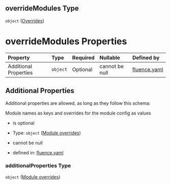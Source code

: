 ## overrideModules Type

`object` ([Overrides](fluence-properties-services-service-config-properties-overrides.md))

# overrideModules Properties

| Property              | Type     | Required | Nullable       | Defined by                                                                                                                                                                                                                               |
| :-------------------- | :------- | :------- | :------------- | :--------------------------------------------------------------------------------------------------------------------------------------------------------------------------------------------------------------------------------------- |
| Additional Properties | `object` | Optional | cannot be null | [fluence.yaml](fluence-properties-services-service-config-properties-overrides-module-overrides.md "https://fluence.dev/schemas/fluence.yaml#/properties/services/additionalProperties/properties/overrideModules/additionalProperties") |

## Additional Properties

Additional properties are allowed, as long as they follow this schema:

Module names as keys and overrides for the module config as values

*   is optional

*   Type: `object` ([Module overrides](fluence-properties-services-service-config-properties-overrides-module-overrides.md))

*   cannot be null

*   defined in: [fluence.yaml](fluence-properties-services-service-config-properties-overrides-module-overrides.md "https://fluence.dev/schemas/fluence.yaml#/properties/services/additionalProperties/properties/overrideModules/additionalProperties")

### additionalProperties Type

`object` ([Module overrides](fluence-properties-services-service-config-properties-overrides-module-overrides.md))
